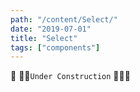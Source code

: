 ```yaml
---
path: "/content/Select/"
date: "2019-07-01"
title: "Select"
tags: ["components"]
---
```


🚧 👷‍♂️`Under Construction` 👷‍♀️🚧

